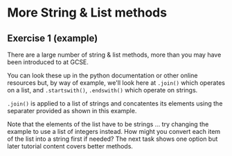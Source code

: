 # More String & List methods
## Exercise 1 (example)

There are a large number of string & list methods, more than you may have been introduced to at GCSE.

You can look these up in the python documentation or other online resources but, by way of example, we'll look here at `.join()` which operates on a list, and `.startswith()`, `.endswith()` which operate on strings.

`.join()` is applied to a list of strings and concatentes its elements using the separater provided as shown in this example.

Note that the elements of the list have to be strings ... try changing the example to use a list of integers instead. How might you convert each item of the list into a string first if needed? The next task shows one option but later tutorial content covers better methods.